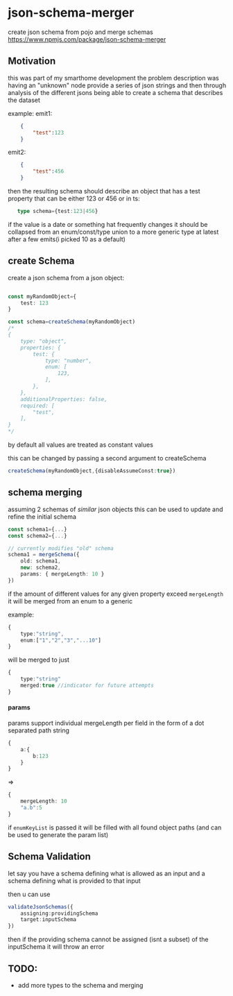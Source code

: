 # json-schema-merger
create json schema from pojo and merge schemas
https://www.npmjs.com/package/json-schema-merger


## Motivation

this was part of my smarthome development
the problem description was having an "unknown" node provide a series of json strings and then through analysis of the different jsons being able to create a schema that describes the dataset

example:
emit1:
```json
    {
        "test":123
    }
```
emit2:
```json
    {
        "test":456
    }
```

then the resulting schema should describe an object that has a test property that can be either 123 or 456
or in ts:
```ts
   type schema={test:123|456}
```
if the value is a date or something hat frequently changes it should be collapsed from an enum/const/type union to a more generic type at latest after a few emits(i picked 10 as a default)


## create Schema

create a json schema from a json object:
```ts

const myRandomObject={
    test: 123
}

const schema=createSchema(myRandomObject)
/*
{
    type: "object",
    properties: {
        test: {
            type: "number",
            enum: [
                123,
            ],
        },
    },
    additionalProperties: false,
    required: [
        "test",
    ],
}
*/
```
by default all values are treated as constant values

this can be changed by passing a second argument to createSchema

```ts
createSchema(myRandomObject,{disableAssumeConst:true})
```


## schema merging

assuming 2 schemas of *similar* json objects 
this can be used to update and refine the initial schema

```ts
const schema1={...}
const schema2={...}

// currently modifies "old" schema
schema1 = mergeSchema({
    old: schema1,
    new: schema2,
    params: { mergeLength: 10 }
})
```
if the amount of different values for any given property exceed `mergeLength` it will be merged from an enum to a generic 

example:
```ts
{
    type:"string",
    enum:["1","2","3","...10"]
}
```
will be merged to just 
```ts
{
    type:"string"
    merged:true //indicator for future attempts
}
```

#### params

params support individual mergeLength per field in the form of 
a dot separated path string 
```ts
{
    a:{
        b:123
    }
}
```
=> 
```ts
{
    mergeLength: 10 
    "a.b":5
}
```

if `enumKeyList` is passed it will be filled with all found object paths (and can be used to generate the param list)


## Schema Validation

let say you have a schema defining what is allowed as an input
and a schema defining what is provided to that input

then u can use 



```ts
validateJsonSchemas({
    assigning:providingSchema
    target:inputSchema
})
```
then if the providing schema cannot be assigned (isnt a subset) of the inputSchema it will throw an error


## TODO:
- add more types to the schema and merging


